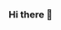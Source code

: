 ### Hi there 👋
<!--

- 🔭 I’m currently working on Machine Learning and Deep Learning solutions
- 🌱 I’m currently learning NLP, ML architecture (Kafka, Cassandra) deployment on AWS
- 👯 I’m looking to collaborate on interesting ML solutions
- 💬 Ask me about CNN / ML solutions / ML architecture / Web
- 📫 How to reach me: [LinkedIn](https://www.linkedin.com/in/vinit-todai/)


Hello there!
This is Vinit, a creative software engineer with over 2 years of experience in the corporate world.

I worked as a Software Engineering Intern at Samsung Research America, where I had this incredible opportunity to collaborate with research scientists, engineers, and designers to incorporate cutting-edge technology into novel prototypes for developing new software products that bring new business opportunities for Samsung. I have explored a variety of domains, including full-stack development, 3D Multiplayer Collaboration, Virtual Reality, and Metaverse, to name a few!.

I am currently pursuing a Master's degree in Computer Science (AI) at Northwestern University, which is ranked among the top ten universities in the United States. 

Prior to this, I worked as a Software Developer at Barclays - the bank that invented the first ATM machine...! At Barclays, I was involved in the end-to-end development of the software applications, which had more than a million users across the world. So, I know what technical abilities it takes to develop software from scratch with such a massive user base.

I also strengthened my leadership skills on the side, by leading the team for the development of in-house tools for the upliftment of Barclays colleagues, which was in line with the Barclays values of stewardship, which is leaving things better than we found them. I always try to adopt this value of leaving things in a better condition than I found them and making an impact.

I am a huge music lover (guitar and piano, to be exact!). In that vein, I invented AirMusic, a real-time AI-based music composition system that generates music based on your moves! Simply dance in front of your webcam and let the party begin:)

I'm looking forward to working for an innovative firm where I can leverage my expertise, as well as my vast experience as a software developer at Samsung Research and Barclays. I want to work on challenging problems, create incredible products, and put a dent in the universe!

Technical Skills:
- Programming Languages: Java, Python, Javascript, TypeScript, MySQL
- Web Technologies: HTML, CSS, Angular, ReactJs, Node.js, Microservices, Spring, Hibernate, RESTful API, WebSocket, JSON
- Frameworks/Tools: Git, Eclipse, IntelliJ, Jenkins, OpenShift, SonarQube, Jira, Agile Central, Unity, WebGL, OpenXR
- Miscellaneous: Full Stack Development, Object Oriented Programming, Data Structures, Algorithms, Agile Software Development	

I can most easily be reached via:

 - vinit.7todai@gmail.com  
 - [Linkedin](https://www.linkedin.com/in/vinit-todai)
 - [Personal Website](https://vinit-2997.github.io/)

By the way, you can also download my resume [here](https://vinit-2997.github.io/static/media/Vinit_Todai_Resume_Northwestern.b5ae0fae.pdf)🤓

### Technologies I'm familiar with 🔬

**Languages:**  
![Python](https://img.shields.io/badge/Python-3776AB?style=for-the-badge&logo=python&logoColor=white) ![Java](https://img.shields.io/badge/Java-ED8B00?style=for-the-badge&logo=java&logoColor=white) ![Javascript](https://img.shields.io/badge/JavaScript-F7DF1E?style=for-the-badge&logo=javascript&logoColor=black) ![Node.JS](https://img.shields.io/badge/Node.js-43853D?style=for-the-badge&logo=node.js&logoColor=white)

**Tools:**  
![Scikit-Learn](https://img.shields.io/badge/Scikit--Learn-F7931E?style=for-the-badge&logo=scikit-learn&logoColor=white)  ![Tensorflow](https://img.shields.io/badge/Tensorflow-FF6F00?style=for-the-badge&logo=tensorflow&logoColor=white) ![PyTorch](https://img.shields.io/badge/PyTorch-EE4C2C?style=for-the-badge&logo=pytorch&logoColor=white) ![Keras](https://img.shields.io/badge/Keras-D00000?style=for-the-badge&logo=keras&logoColor=white) ![ONNX](https://img.shields.io/badge/Onnx-005CED?style=for-the-badge&logo=onnx&logoColor=white) ![OpenCV](https://img.shields.io/badge/OpenCV-5C3EE8?style=for-the-badge&logo=opencv&logoColor=white)  ![Pandas](https://img.shields.io/badge/Pandas-150458?style=for-the-badge&logo=pandas&logoColor=white)

**Techniques:**  
![Supervised Learning](https://img.shields.io/badge/Supervised%20Learning-7400B8?style=for-the-badge&logoColor=white) ![Unsupervised Learning](https://img.shields.io/badge/Unsupervised%20Learning-6930C3?style=for-the-badge&logoColor=white) ![Reinforcement Learning](https://img.shields.io/badge/Reinforcement%20Learning-5E60CE?style=for-the-badge&logoColor=white) ![Clustering](https://img.shields.io/badge/Clustering-5390D9?style=for-the-badge&logoColor=white)  
![Computer Vision](https://img.shields.io/badge/Computer%20vision-4EA8DE?style=for-the-badge&logoColor=white) ![Natural Language Processing](https://img.shields.io/badge/Natural%20language%20processing-48BFE3?style=for-the-badge&logoColor=white) ![Optical Character Recognition](https://img.shields.io/badge/Optical%20Character%20Recognition-56CFE1?style=for-the-badge&logoColor=white) ![Data Mining](https://img.shields.io/badge/Data%20mining-64DFDF?style=for-the-badge&logoColor=white)
© 2021 GitHub, Inc.
-->
<!--
**vinit-2997/vinit-2997** is a ✨ _special_ ✨ repository because its `README.md` (this file) appears on your GitHub profile.

Here are some ideas to get you started:

- 🔭 I’m currently working on ...
- 🌱 I’m currently learning ...
- 👯 I’m looking to collaborate on ...
- 🤔 I’m looking for help with ...
- 💬 Ask me about ...
- 📫 How to reach me: ...
- 😄 Pronouns: ...
- ⚡ Fun fact: ...
-->
